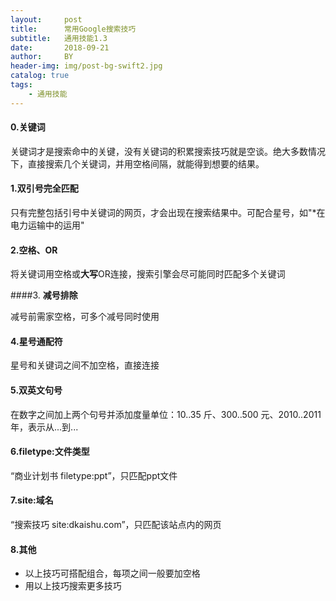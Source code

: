 ```yaml
---
layout:     post
title:      常用Google搜索技巧
subtitle:   通用技能1.3
date:       2018-09-21
author:     BY
header-img: img/post-bg-swift2.jpg
catalog: true
tags:
    - 通用技能
---
```


#### 0.**关键词**

关键词才是搜索命中的关键，没有关键词的积累搜索技巧就是空谈。绝大多数情况下，直接搜索几个关键词，并用空格间隔，就能得到想要的结果。

#### 1.**双引号完全匹配**

只有完整包括引号中关键词的网页，才会出现在搜索结果中。可配合星号，如"*在电力运输中的运用"

#### 2.**空格、OR**

将关键词用空格或**大写**OR连接，搜索引擎会尽可能同时匹配多个关键词

####3. **减号排除**

减号前需家空格，可多个减号同时使用

#### 4.**星号通配符**

星号和关键词之间不加空格，直接连接

#### 5.**双英文句号**

在数字之间加上两个句号并添加度量单位：10..35 斤、300..500 元、2010..2011 年，表示从...到...

#### 6.**filetype:文件类型**

“商业计划书 filetype:ppt”，只匹配ppt文件

#### 7.**site:域名**

“搜索技巧 site:dkaishu.com”，只匹配该站点内的网页

#### 8.**其他**

- 以上技巧可搭配组合，每项之间一般要加空格
- 用以上技巧搜索更多技巧







